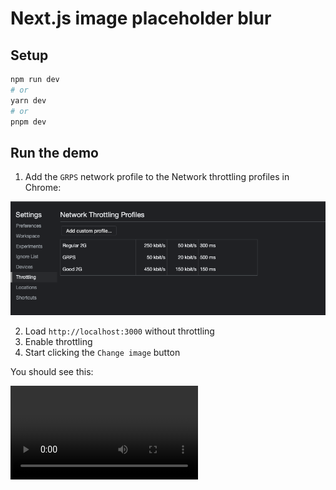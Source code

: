 # Next.js image placeholder blur

## Setup

```bash
npm run dev
# or
yarn dev
# or
pnpm dev
```

## Run the demo

1. Add the `GRPS` network profile to the Network throttling profiles in Chrome:

<img src="/network-profiles.png">

2. Load `http://localhost:3000` without throttling
3. Enable throttling
4. Start clicking the `Change image` button

You should see this:

<video src="/next-js-image.mp4">
